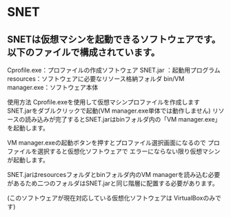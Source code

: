 # SNET 

SNETは仮想マシンを起動できるソフトウェアです。
以下のファイルで構成されています。
------
Cprofile.exe：プロファイルの作成ソフトウェア
SNET.jar ：起動用プログラム
resources：ソフトウェアに必要なリソース格納フォルダ
bin/VM manager.exe：ソフトウェア本体

使用方法 
Cprofile.exeを使用して仮想マシンプロファイルを作成します
SNET.jarをダブルクリックで起動(VM manager.exe単体では動作しません)
リソースの読み込みが完了するとSNET.jarはbinフォルダ内の「VM manager.exe」
を起動します。

VM manager.exeの起動ボタンを押すとプロファイル選択画面になるので
プロファイルを選択すると仮想化ソフトウェアで
エラーにならない限り仮想マシンが起動します。

SNET.jarはresourcesフォルダとbinフォルダ内のVM managerを読み込む必要
があるため二つのフォルダはSNET.jarと同じ階層に配置する必要があります。

(このソフトウェアが現在対応している仮想化ソフトウェアは
VirtualBoxのみです)
